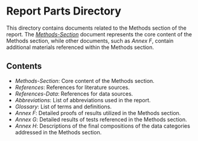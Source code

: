 # Report Parts Directory

This directory contains documents related to the Methods section of the report. The [*Methods-Section*](https://github.com/JMehdi2/Intro-Turkish-Economy/blob/main/Data-Processing-Visualization/Report-Parts/Report_MainText.pdf) document represents the core content of the Methods section, while other documents, such as *Annex F*, contain additional materials referenced within the Methods section.

## Contents

- *Methods-Section*: Core content of the Methods section.  
- *References*: References for literature sources. 
- *References-Data*: References for data sources. 
- *Abbreviations*: List of abbreviations used in the report.
- *Glossary*: List of terms and definitions.  
- *Annex F*: Detailed proofs of results utilized in the Methods section. 
- *Annex G*: Detailed results of tests referenced in the Methods section.  
- *Annex H*: Descriptions of the final compositions of the data categories addressed in the Methods section.

